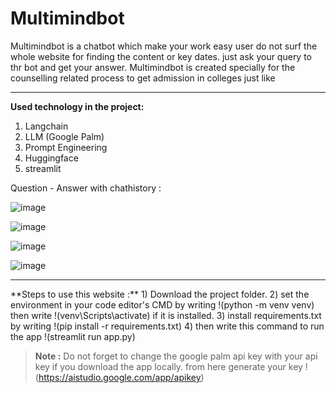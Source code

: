 # Multimindbot
Multimindbot is a chatbot which make your work easy user do not surf the whole website for finding the content or key dates. just ask your query to thr bot and get your answer.
Multimindbot is created specially for the counselling related process to get admission in colleges just like 

<hr>

**Used technology in the project:**
1) Langchain
2) LLM (Google Palm)
3) Prompt Engineering
4) Huggingface
5) streamlit

Question - Answer with chathistory :

![image](https://github.com/neha13rana/Multimindbot/assets/121093178/b799dea6-c71a-4e8f-baca-c039071be86f)

![image](https://github.com/neha13rana/Multimindbot/assets/121093178/342d068b-9a43-4a23-a987-0a01b46b0047)

![image](https://github.com/neha13rana/Multimindbot/assets/121093178/727ce6c9-06f5-41bd-afb8-5ab6e87c7a5f)

![image](https://github.com/neha13rana/Multimindbot/assets/121093178/8720a2ec-4b1d-4fe8-bdc7-1676a75ca63b)





<hr>
**Steps to use this website :**
1) Download the project folder.
2) set the environment in your code editor's CMD by writing  !(python -m venv venv) then write  !(venv\Scripts\activate)
if it is installed. 
3) install requirements.txt by writing !(pip install -r requirements.txt)
4) then write this command to run the app !(streamlit run app.py)

> **Note :** Do not forget to change the google palm api key with your api key if you download the app locally.  from here generate your key !(https://aistudio.google.com/app/apikey)
